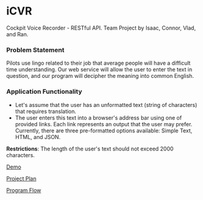 # iCVR
Cockpit Voice Recorder - RESTful API. Team Project by Isaac, Connor, Vlad, and Ran.

### Problem Statement

Pilots use lingo related to their job that average people will have a difficult time understanding. Our web service will
allow the user to enter the text in question, and our program will decipher the meaning into common English.

### Application Functionality
* Let's assume that the user has an unformatted text (string of characters) that requires translation.
* The user enters this text into a browser's address bar using one of provided links. Each link represents an output
that the user may prefer. Currently, there are three pre-formatted options available: Simple Text, HTML, and JSON.

**Restrictions**: The length of the user's text should not exceed 2000 characters.

[Demo](http://tomcat-vgorbic1.rhcloud.com/icvr/)

[Project Plan](https://github.com/vgorbic1/icvr/blob/master/projectPlan.md)

[Program Flow](https://github.com/vgorbic1/icvr/blob/master/images/program-flow.jpg)
